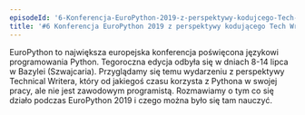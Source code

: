 ```yaml
---
episodeId: '6-Konferencja-EuroPython-2019-z-perspektywy-kodujcego-Tech-Writera-e4tons/a-akl07j'
title: '#6 Konferencja EuroPython 2019 z perspektywy kodującego Tech Writera'
---
```


EuroPython to największa europejska konferencja poświęcona językowi
programowania Python. Tegoroczna edycja odbyła się w dniach 8-14 lipca w Bazylei
(Szwajcaria). Przyglądamy się temu wydarzeniu z perspektywy Technical Writera,
który od jakiegoś czasu korzysta z Pythona w swojej pracy, ale nie jest
zawodowym programistą. Rozmawiamy o tym co się działo podczas EuroPython 2019 i
czego można było się tam nauczyć.

